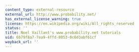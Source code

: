 ```yaml
---
content_type: external-resource
external_url: http://www.probability.net/
has_external_license_warning: true
license: https://en.wikipedia.org/wiki/All_rights_reserved
status: ''
title: Noel Vaillant's www.probability.net tutorials
uid: 6b79f8a7-7ea9-4ffd-8053-0c6d3abf61cf
wayback_url: ''
---
```

